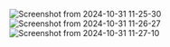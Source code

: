 ![Screenshot from 2024-10-31 11-25-30](https://github.com/user-attachments/assets/0e318805-1735-49c3-8195-195d55a97006)
![Screenshot from 2024-10-31 11-26-27](https://github.com/user-attachments/assets/4459f393-946d-4c26-add7-0b285c773258)
![Screenshot from 2024-10-31 11-27-10](https://github.com/user-attachments/assets/0a01f79c-556d-4b97-ba8d-c4648054e1ac)



